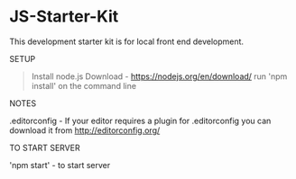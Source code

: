 # JS-Starter-Kit

This development starter kit is for local front end development.

SETUP

>Install node.js
	Download - https://nodejs.org/en/download/
>run 'npm install' on the command line

NOTES

.editorconfig - If your editor requires a plugin for .editorconfig you can download it from http://editorconfig.org/

TO START SERVER

'npm start' - to start server
